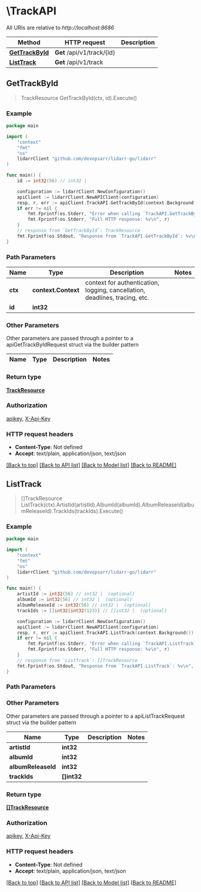 # \TrackAPI

All URIs are relative to *http://localhost:8686*

Method | HTTP request | Description
------------- | ------------- | -------------
[**GetTrackById**](TrackAPI.md#GetTrackById) | **Get** /api/v1/track/{id} | 
[**ListTrack**](TrackAPI.md#ListTrack) | **Get** /api/v1/track | 



## GetTrackById

> TrackResource GetTrackById(ctx, id).Execute()



### Example

```go
package main

import (
	"context"
	"fmt"
	"os"
	lidarrClient "github.com/devopsarr/lidarr-go/lidarr"
)

func main() {
	id := int32(56) // int32 | 

	configuration := lidarrClient.NewConfiguration()
	apiClient := lidarrClient.NewAPIClient(configuration)
	resp, r, err := apiClient.TrackAPI.GetTrackById(context.Background(), id).Execute()
	if err != nil {
		fmt.Fprintf(os.Stderr, "Error when calling `TrackAPI.GetTrackById``: %v\n", err)
		fmt.Fprintf(os.Stderr, "Full HTTP response: %v\n", r)
	}
	// response from `GetTrackById`: TrackResource
	fmt.Fprintf(os.Stdout, "Response from `TrackAPI.GetTrackById`: %v\n", resp)
}
```

### Path Parameters


Name | Type | Description  | Notes
------------- | ------------- | ------------- | -------------
**ctx** | **context.Context** | context for authentication, logging, cancellation, deadlines, tracing, etc.
**id** | **int32** |  | 

### Other Parameters

Other parameters are passed through a pointer to a apiGetTrackByIdRequest struct via the builder pattern


Name | Type | Description  | Notes
------------- | ------------- | ------------- | -------------


### Return type

[**TrackResource**](TrackResource.md)

### Authorization

[apikey](../README.md#apikey), [X-Api-Key](../README.md#X-Api-Key)

### HTTP request headers

- **Content-Type**: Not defined
- **Accept**: text/plain, application/json, text/json

[[Back to top]](#) [[Back to API list]](../README.md#documentation-for-api-endpoints)
[[Back to Model list]](../README.md#documentation-for-models)
[[Back to README]](../README.md)


## ListTrack

> []TrackResource ListTrack(ctx).ArtistId(artistId).AlbumId(albumId).AlbumReleaseId(albumReleaseId).TrackIds(trackIds).Execute()



### Example

```go
package main

import (
	"context"
	"fmt"
	"os"
	lidarrClient "github.com/devopsarr/lidarr-go/lidarr"
)

func main() {
	artistId := int32(56) // int32 |  (optional)
	albumId := int32(56) // int32 |  (optional)
	albumReleaseId := int32(56) // int32 |  (optional)
	trackIds := []int32{int32(123)} // []int32 |  (optional)

	configuration := lidarrClient.NewConfiguration()
	apiClient := lidarrClient.NewAPIClient(configuration)
	resp, r, err := apiClient.TrackAPI.ListTrack(context.Background()).ArtistId(artistId).AlbumId(albumId).AlbumReleaseId(albumReleaseId).TrackIds(trackIds).Execute()
	if err != nil {
		fmt.Fprintf(os.Stderr, "Error when calling `TrackAPI.ListTrack``: %v\n", err)
		fmt.Fprintf(os.Stderr, "Full HTTP response: %v\n", r)
	}
	// response from `ListTrack`: []TrackResource
	fmt.Fprintf(os.Stdout, "Response from `TrackAPI.ListTrack`: %v\n", resp)
}
```

### Path Parameters



### Other Parameters

Other parameters are passed through a pointer to a apiListTrackRequest struct via the builder pattern


Name | Type | Description  | Notes
------------- | ------------- | ------------- | -------------
 **artistId** | **int32** |  | 
 **albumId** | **int32** |  | 
 **albumReleaseId** | **int32** |  | 
 **trackIds** | **[]int32** |  | 

### Return type

[**[]TrackResource**](TrackResource.md)

### Authorization

[apikey](../README.md#apikey), [X-Api-Key](../README.md#X-Api-Key)

### HTTP request headers

- **Content-Type**: Not defined
- **Accept**: text/plain, application/json, text/json

[[Back to top]](#) [[Back to API list]](../README.md#documentation-for-api-endpoints)
[[Back to Model list]](../README.md#documentation-for-models)
[[Back to README]](../README.md)

